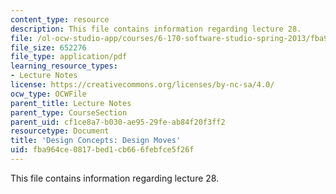```yaml
---
content_type: resource
description: This file contains information regarding lecture 28.
file: /ol-ocw-studio-app/courses/6-170-software-studio-spring-2013/fba964ce0817bed1cb666febfce5f26f_MIT6_170S13_28-con-design.pdf
file_size: 652276
file_type: application/pdf
learning_resource_types:
- Lecture Notes
license: https://creativecommons.org/licenses/by-nc-sa/4.0/
ocw_type: OCWFile
parent_title: Lecture Notes
parent_type: CourseSection
parent_uid: cf1ce8a7-b030-ae95-29fe-ab84f20f3ff2
resourcetype: Document
title: 'Design Concepts: Design Moves'
uid: fba964ce-0817-bed1-cb66-6febfce5f26f
---
```

This file contains information regarding lecture 28.